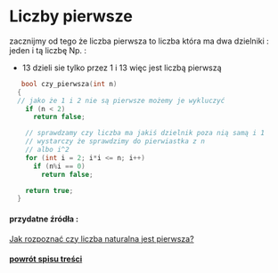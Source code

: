 # Liczby pierwsze
zacznijmy od tego że liczba pierwsza to liczba która ma dwa dzielniki : jeden i tą liczbę 
Np. : 
- 13 dzieli sie tylko przez 1 i 13 więc jest liczbą pierwszą

``` c++
   bool czy_pierwsza(int n)
  {
  // jako że 1 i 2 nie są pierwsze możemy je wykluczyć
    if (n < 2)		
      return false; 

    // sprawdzamy czy liczba ma jakiś dzielnik poza nią samą i 1
    // wystarczy że sprawdzimy do pierwiastka z n
    // albo i^2
    for (int i = 2; i*i <= n; i++) 
      if (n%i == 0)
        return false;

    return true;
  }

```
#### przydatne źródła :
[Jak rozpoznać czy liczba naturalna jest pierwsza?](http://www.math.edu.pl/czy-pierwsza)
#### [powrót spisu treści](/README.md)
